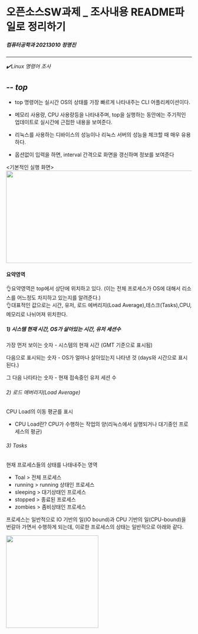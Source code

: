 # 오픈소스SW과제 _ 조사내용 README파일로 정리하기
#####      *컴퓨터공학과 20213010 정명진*
---


*✔️Linux 명령어 조사* 

## ***-- top*** 
* top 명령어는 실시간 OS의 상태를 가장 빠르게 나타내주는 CLI 어플리케이션이다.

* 메모리 사용량, CPU 사용량등을 나타내주며, top을 실행하는  동안에는 주기적인 업데이트로 실시간에 근접한 내용을 보여준다. 

* 리눅스를 사용하는 디바이스의 성능이나 리눅스 서버의 성능을 체크할 때 매우 유용하다.

* 옵션없이 입력을 하면, interval 간격으로 화면을 갱신하며 정보를 보여준다


<기본적인 실행 화면>  
<img src="https://user-images.githubusercontent.com/106762642/171696988-821d43be-3e63-437e-a54a-facb7bb0f7fc.png" width="700" height="250"/>

#### 요약영역

👌요약영역은 top에서 상단에 위치하고 있다. (이는 전체 프로세스가 OS에 대해서 리소스를 어느정도 차지하고 있는지를 알려준다.)  
👌대표적인 값으로는 시간, 유저, 로드 에버리지(Load Average),테스크(Tasks),CPU,메모리로 나뉘어져 위치한다.

##### 1) 시스템 현재 시간, OS가 살아있는 시간, 유저 세션수  

가장 먼저 보이는 숫자 - 시스템의 현재 시간 (GMT 기준으로 표시됨)  

다음으로 표시되는 숫자 - OS가 얼마나 살아있는지 나타낸 것 (days와 시간으로 표시된다.)  

그 다음 나타타는 숫자 - 현재 접속중인 유저 세션 수  


###### 2) 로드 애버리지(Load Average)

CPU Load의 이동 평균를 표시  
-  CPU Load란? CPU가 수행하는 작업의 양(리눅스에서 실행되거나 대기중인 프로세스의 평균)  


###### 3) Tasks

현재 프로세스들의 상태를 나태내주는 영역

- Toal > 전체 프로세스
- running > running 상태인 프로세스
- sleeping > 대기상태인 프로세스
- stopped > 종료된 프로세스
- zombies > 좀비상태인 프로세스  
 
 프로세스는 일반적으로 IO 기반의 일(IO bound)과 CPU 기반의 일(CPU-bound)을 번갈아 가면서 수행하게 되는데, 이로한 프로세스의 상태는 일반적으로 아래와 같다.

<img src="https://user-images.githubusercontent.com/106762642/171701947-43f4ffde-6588-4b3b-a482-25a79e475115.png" weight="600" height="250"/>

